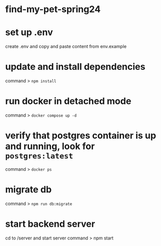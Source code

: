 # find-my-pet-spring24

# set up .env
create .env and copy and paste content from env.example

# update and install dependencies
command > ```npm install```

# run docker in detached mode
command > ```docker compose up -d```

# verify that postgres container is up and running, look for ```postgres:latest```
command > ```docker ps```

# migrate db
command > ```npm run db:migrate```

# start backend server
cd to /server and start server
command > npm start


